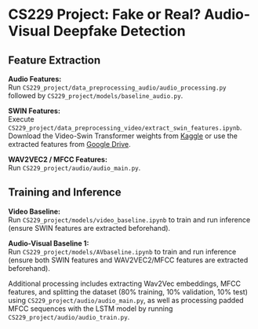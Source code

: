 # CS229 Project: Fake or Real? Audio-Visual Deepfake Detection

## Feature Extraction

**Audio Features:**  
Run `CS229_project/data_preprocessing_audio/audio_processing.py` followed by `CS229_project/models/baseline_audio.py`.

**SWIN Features:**  
Execute `CS229_project/data_preprocessing_video/extract_swin_features.ipynb`.  
Download the Video-Swin Transformer weights from [Kaggle](https://www.kaggle.com/models/kaggle/video-swin-transformer) or use the extracted features from [Google Drive](https://drive.google.com/drive/folders/1gOPUzGyHsepW1n7Q7mPDdxJ5hqfcBLG1?usp=sharing).

**WAV2VEC2 / MFCC Features:**  
Run `CS229_project/audio/audio_main.py`.

## Training and Inference

**Video Baseline:**  
Run `CS229_project/models/video_baseline.ipynb` to train and run inference (ensure SWIN features are extracted beforehand).

**Audio-Visual Baseline 1:**  
Run `CS229_project/models/AVbaseline.ipynb` to train and run inference (ensure both SWIN features and WAV2VEC2/MFCC features are extracted beforehand).

Additional processing includes extracting Wav2Vec embeddings, MFCC features, and splitting the dataset (80% training, 10% validation, 10% test) using `CS229_project/audio/audio_main.py`, as well as processing padded MFCC sequences with the LSTM model by running `CS229_project/audio/audio_train.py`.
